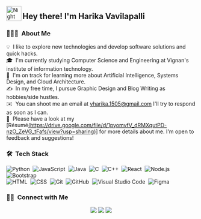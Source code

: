 

<img alt="Night Coding" src="./assets/Hand%20Wave.gif" width='40' align="left"/><h2>Hey there! I'm Harika Vavilapalli</h2>



### 👨🏻‍💻 &nbsp;About Me

💡 &nbsp;I like to explore new technologies and develop software solutions and quick hacks.\
🎓 &nbsp;I'm currently studying Computer Science and Engineering at Vignan's institute of information technology.\
🌱 &nbsp;I'm on track for learning more about Artificial Intelligence, Systems Design, and Cloud Architecture.\
✍️ &nbsp;In my free time, I pursue Graphic Design and Blog Writing as hobbies/side hustles.\
✉️ &nbsp;You can shoot me an email at vharika.1505@gmail.com I'll try to respond as soon as I can.\
📄 &nbsp;Please have a look at my [Résumé[(https://drive.google.com/file/d/1pyomvfV_dRMXqutPD-nzO_ZeVG_tFafs/view?usp=sharing)](https://drive.google.com/file/d/1_tCgjp1pQ_5Criwm5nIfDd7UvryT9xOp/view?usp=sharing)] for more details about me. I'm open to feedback and suggestions!

### 🛠 &nbsp;Tech Stack

![Python](https://img.shields.io/badge/-Python-05122A?style=flat&logo=python)&nbsp;
![JavaScript](https://img.shields.io/badge/-JavaScript-05122A?style=flat&logo=javascript)&nbsp;
![Java](https://img.shields.io/badge/-Java-05122A?style=flat&logo=Java&logoColor=FFA518)&nbsp;
![C](https://img.shields.io/badge/-C-05122A?style=flat&logo=C&logoColor=A8B9CC)&nbsp;
![C++](https://img.shields.io/badge/-C++-05122A?style=flat&logo=C%2B%2B&logoColor=00599C)&nbsp;
![React](https://img.shields.io/badge/-React-05122A?style=flat&logo=react)&nbsp;
![Node.js](https://img.shields.io/badge/-Node.js-05122A?style=flat&logo=node.js)&nbsp;
![Bootstrap](https://img.shields.io/badge/-Bootstrap-05122A?style=flat&logo=bootstrap&logoColor=563D7C)\
![HTML](https://img.shields.io/badge/-HTML-05122A?style=flat&logo=HTML5)&nbsp;
![CSS](https://img.shields.io/badge/-CSS-05122A?style=flat&logo=CSS3&logoColor=1572B6)&nbsp;
![Git](https://img.shields.io/badge/-Git-05122A?style=flat&logo=git)&nbsp;
![GitHub](https://img.shields.io/badge/-GitHub-05122A?style=flat&logo=github)&nbsp;
![Visual Studio Code](https://img.shields.io/badge/-Visual%20Studio%20Code-05122A?style=flat&logo=visual-studio-code&logoColor=007ACC)&nbsp;
![Figma](https://img.shields.io/badge/-Figma-05122A?style=flat&logo=visual-studio-code&logoColor=007ACC)&nbsp;


### 🤝🏻 &nbsp;Connect with Me

<p align="center">
<a href="https://www.linkedin.com/in/harika31"><img src="https://img.shields.io/badge/-harika31-0077B5?style=flat&logo=Linkedin&logoColor=white"/></a>
<a href="mailto:vharika.1505@gmail.com"><img src="https://img.shields.io/badge/-vharika.1505@gmail-D14836?style=flat&logo=Gmail&logoColor=white"/></a>
<a href="https://instagram.com/v.harikaaa"><img src="https://img.shields.io/badge/-@v.harikaaa-E4405F?style=flat&logo=Instagram&logoColor=white"/></a>
</p>
